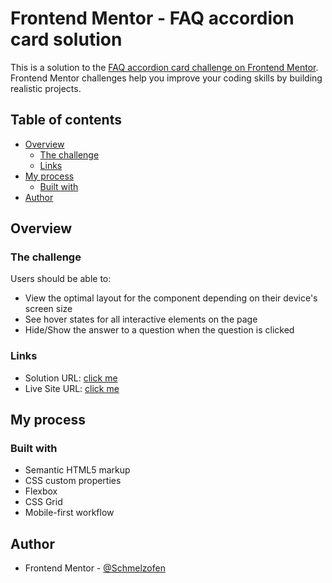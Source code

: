 # Frontend Mentor - FAQ accordion card solution

This is a solution to the [FAQ accordion card challenge on Frontend Mentor](https://www.frontendmentor.io/challenges/faq-accordion-card-XlyjD0Oam). Frontend Mentor challenges help you improve your coding skills by building realistic projects. 

## Table of contents

- [Overview](#overview)
  - [The challenge](#the-challenge)
  - [Links](#links)
- [My process](#my-process)
  - [Built with](#built-with)
- [Author](#author)

## Overview

### The challenge

Users should be able to:

- View the optimal layout for the component depending on their device's screen size
- See hover states for all interactive elements on the page
- Hide/Show the answer to a question when the question is clicked

### Links

- Solution URL: [click me](https://github.com/Schmelzofen/FAQ-Accordion-Card.git)
- Live Site URL: [click me](https://schmelzofen.github.io/FAQ-Accordion-Card/)

## My process

### Built with

- Semantic HTML5 markup
- CSS custom properties
- Flexbox
- CSS Grid
- Mobile-first workflow

## Author

- Frontend Mentor - [@Schmelzofen](https://www.frontendmentor.io/profile/schmelzofen)
